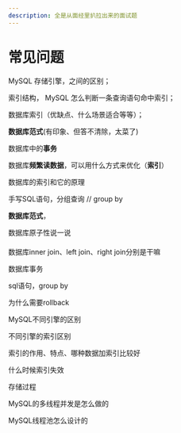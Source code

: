 ```yaml
---
description: 全是从面经里扒拉出来的面试题
---
```


# 常见问题

MySQL 存储引擎，之间的区别；

索引结构， MySQL 怎么判断一条查询语句命中索引；

数据库索引（优缺点、什么场景适合等等）；

**数据库范式**\(有印象、但答不清除，太菜了\)

数据库中的**事务**

数据库**频繁读数据**，可以用什么方式来优化（**索引**）

数据库的索引和它的原理

手写SQL语句，分组查询 // group by

**数据库范式**，

数据库原子性说一说

#### 

数据库inner join、left join、right join分别是干嘛

数据库事务

sql语句，group by

为什么需要rollback

MySQL不同引擎的区别

不同引擎的索引区别

索引的作用、特点、哪种数据加索引比较好

 什么时候索引失效

 存储过程

MySQL的多线程并发是怎么做的

 MySQL线程池怎么设计的

